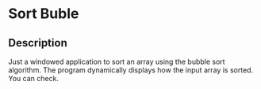 # Sort Buble
## Description
Just a windowed application to sort an array using the bubble sort algorithm. The program dynamically displays how the input array is sorted. You can check.
